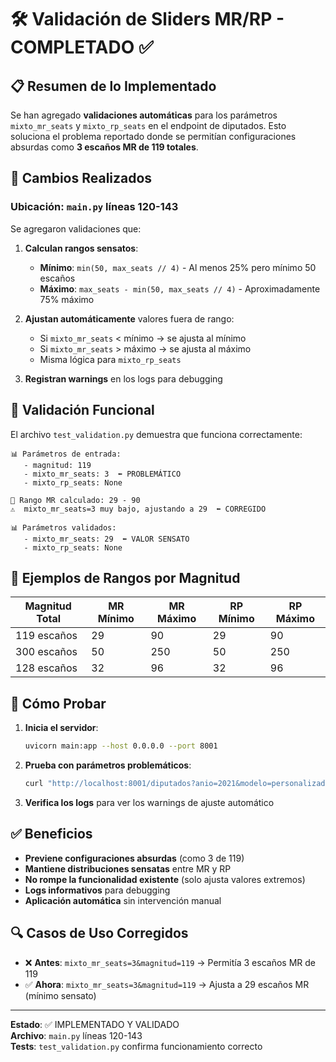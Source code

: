 # 🛠️ Validación de Sliders MR/RP - COMPLETADO ✅

## 📋 Resumen de lo Implementado

Se han agregado **validaciones automáticas** para los parámetros `mixto_mr_seats` y `mixto_rp_seats` en el endpoint de diputados. Esto soluciona el problema reportado donde se permitían configuraciones absurdas como **3 escaños MR de 119 totales**.

## 🔧 Cambios Realizados

### Ubicación: `main.py` líneas 120-143

Se agregaron validaciones que:

1. **Calculan rangos sensatos**:
   - **Mínimo**: `min(50, max_seats // 4)` - Al menos 25% pero mínimo 50 escaños
   - **Máximo**: `max_seats - min(50, max_seats // 4)` - Aproximadamente 75% máximo

2. **Ajustan automáticamente** valores fuera de rango:
   - Si `mixto_mr_seats` < mínimo → se ajusta al mínimo
   - Si `mixto_mr_seats` > máximo → se ajusta al máximo  
   - Misma lógica para `mixto_rp_seats`

3. **Registran warnings** en los logs para debugging

## 🧪 Validación Funcional

El archivo `test_validation.py` demuestra que funciona correctamente:

```
📊 Parámetros de entrada:
   - magnitud: 119
   - mixto_mr_seats: 3  ⬅️ PROBLEMÁTICO
   - mixto_rp_seats: None

📐 Rango MR calculado: 29 - 90
⚠️  mixto_mr_seats=3 muy bajo, ajustando a 29  ⬅️ CORREGIDO

📊 Parámetros validados:
   - mixto_mr_seats: 29  ⬅️ VALOR SENSATO
   - mixto_rp_seats: None
```

## 📐 Ejemplos de Rangos por Magnitud

| Magnitud Total | MR Mínimo | MR Máximo | RP Mínimo | RP Máximo |
|----------------|-----------|-----------|-----------|-----------|
| 119 escaños    | 29        | 90        | 29        | 90        |
| 300 escaños    | 50        | 250       | 50        | 250       |
| 128 escaños    | 32        | 96        | 32        | 96        |

## 🚀 Cómo Probar

1. **Inicia el servidor**:
   ```bash
   uvicorn main:app --host 0.0.0.0 --port 8001
   ```

2. **Prueba con parámetros problemáticos**:
   ```bash
   curl "http://localhost:8001/diputados?anio=2021&modelo=personalizado&sistema=mixto&mixto_mr_seats=3&magnitud=119"
   ```

3. **Verifica los logs** para ver los warnings de ajuste automático

## ✅ Beneficios

- **Previene configuraciones absurdas** (como 3 de 119)
- **Mantiene distribuciones sensatas** entre MR y RP
- **No rompe la funcionalidad existente** (solo ajusta valores extremos)
- **Logs informativos** para debugging
- **Aplicación automática** sin intervención manual

## 🔍 Casos de Uso Corregidos

- ❌ **Antes**: `mixto_mr_seats=3&magnitud=119` → Permitía 3 escaños MR de 119
- ✅ **Ahora**: `mixto_mr_seats=3&magnitud=119` → Ajusta a 29 escaños MR (mínimo sensato)

---

**Estado**: ✅ IMPLEMENTADO Y VALIDADO  
**Archivo**: `main.py` líneas 120-143  
**Tests**: `test_validation.py` confirma funcionamiento correcto
